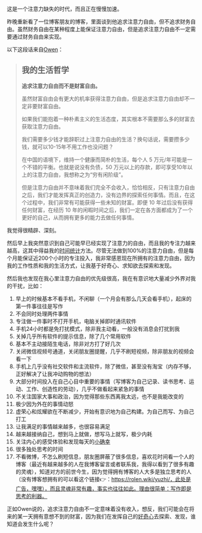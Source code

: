 这是一个注意力缺失的时代，而且正在慢慢加速。

昨晚重新看了一位博客朋友的博客，里面谈到他追求注意力自由，但不追求财务自由。虽然财务自由在某种程度上能保证注意力自由，但是追求注意力自由不一定需要通过财务自由来实现。

以下这段话来自[Owen](https://www.owenyoung.com/about/)：

> ## 我的生活哲学
> 
> **追求注意力自由而不是财富自由。**
> 
> 虽然财富自由会有更大的机率获得注意力自由，但是追求注意力自由却不一定非要财富自由。
> 
> 如果我们能抱着一种朴素主义的生活态度，其实根本不需要那么多的财富去获取注意力自由。
> 
> 我们需要多少钱才能辞职过上注意力自由的生活？换句话说，需要攒多少钱，就可以10-15年不用工作也没问题？
> 
> 在中国的语境下，维持一个健康而简朴的生活，每个人 5 万元/年可能是一个不错的平衡。也就是说没有负债，50 万元以上的存款，即可享受10年以上的注意力自由，我想称之为“穷有闲阶级”。
> 
> 但是注意力自由并不意味着我们完全不会收入，恰恰相反，只有注意力自由之后，我们才能发挥真正的创造力，没有边界的探索任何事情。而且，在这个过程中，我们非常有可能获得一些未知的财富。即便 10 年过后没有获得任何财富，在经历 10 年的闲暇时间之后，我们一定在各方面都成为了一个更好的自己，从而拥有更多的能力去做任何事情。

我觉得很精辟、深刻。

然后早上我突然意识到自己可能早已经实现了注意力的自由，而且我的专注力越来越高，这其中得益我的[时间统计](https://rolen.wiki/time-log/)方法。尽管无法做到100%的注意力自由，但是每个月能保证近200个小时的专注投入，我非常感恩现在所拥有的注意力自由，因为我的工作性质和我的生活方式，让我基于好奇心、求知欲去探索和发现。

然后我也发现在我心里注意力自由的优先级很高，我在有意识地大量减少外界对我的干扰，比如：

1. 早上的时候基本不看手机，不闲聊（一个月会有那么几天会看手机），起床的第一件事往往是写作
2. 不会同时处理两件事情
3. 专注做一件事时不打开手机，电脑关掉即时通讯软件
4. 手机24小时都是免打扰模式，除非我主动看，一般没有消息会打扰到我
5. 关掉几乎所有软件的提示信息，除了几个常用软件
6. 基本不主动接陌生电话，除非对方打了好几次
7. 关闭微信视频号通道，关闭朋友圈提醒，几乎不刷短视频，除非朋友的视频会看一下
8. 手机上几乎没有社交软件和主流软件，除了微信，甚至没有淘宝（内存不够，正好解决了让我冲动购物的想法）
9. 大部分时间投入在自己心目中重要的事情（写博客为自己记录、读书思考、运动、工作、创造性的劳动），几乎不做看起来紧急的事情
10. 不关注国家大事和政治，因为觉得那些东西离我太远，也不是我能改变的
11. 极少因为外在的事情动怒
12. 虚荣心和炫耀欲在不断减少，开始有意识地为自己构建。为自己而写、为自己打工
13. 让我满足的事情越来越多，也很容易满足
14. 越来越接纳自己，想到马上就做，想写马上就写，极少内耗
15. 关注内心的感受体验和发现每天的[小确幸](https://rolen.wiki/small-pleasures-in-life/)
16. 很多独处思考的时间
17. 不看微博，不怎么刷短信息，朋友圈屏蔽了很多信息，喜欢花时间看一个人的博客（最近有越来越多的人在我博客留言或者联系我，我得以看到了很多有趣的灵魂），知道对方的前世今生，因为觉得拥有博客的人大多是独立思考的人（没有博客想拥有的可以看这个链接👉：https://rolen.wiki/yuzhi/，此处是广告，嘿嘿），而且灵魂非常有趣，事实也往往如此。理由很简单：写作即是思考的利器。

正如Owen说的，追求注意力自由不一定意味着没有收入，想反，我们可能会在将来的某一天拥有意想不到的财富，因为我们在发挥自己的[好奇心](https://rolen.wiki/curiosity/)去探索、发现，谁知道会发生什么呢？